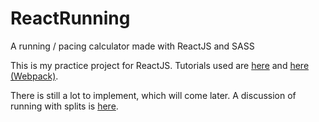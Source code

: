 # ReactRunning
A running / pacing calculator made with ReactJS and SASS

This is my practice project for ReactJS. Tutorials used are <a href="http://ccoenraets.github.io/es6-tutorial-react/setup/">here</a> and <a href="https://www.jonathan-petitcolas.com/2015/05/15/howto-setup-webpack-on-es6-react-application-with-sass.html">here (Webpack)</a>.

There is still a lot to implement, which will come later. A discussion of running with splits is <a href="http://www.runnersworld.com/race-training/learn-how-to-run-negative-splits">here</a>.
